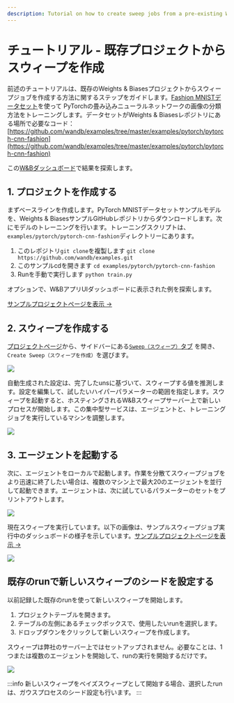 ```yaml
---
description: Tutorial on how to create sweep jobs from a pre-existing Weights & Biases project.
---
```


# チュートリアル - 既存プロジェクトからスウィープを作成

<head>
    <title>Create sweeps from existing projects Tutorial</title>
</head>

前述のチュートリアルは、既存のWeights & Biasesプロジェクトからスウィープジョブを作成する方法に関するステップをガイドします。[Fashion MNISTデータセット](https://github.com/zalandoresearch/fashion-mnist)を使って PyTorchの畳み込みニューラルネットワークの画像の分類方法をトレーニングします。データセットがWeights & Biasesレポジトリにある場所で必要なコード： [https://github.com/wandb/examples/tree/master/examples/pytorch/pytorch-cnn-fashion](https://github.com/wandb/examples/tree/master/examples/pytorch/pytorch-cnn-fashion)

この[W&Bダッシュボード](https://app.wandb.ai/carey/pytorch-cnn-fashion)で結果を探索します。

## 1. プロジェクトを作成する​

まずベースラインを作成します。PyTorch MNISTデータセットサンプルモデルを、Weights & BiasesサンプルGitHubレポジトリからダウンロードします。次にモデルのトレーニングを行います。トレーニングスクリプトは、`examples/pytorch/pytorch-cnn-fashion`ディレクトリーにあります。

1. このレポジトリ`git clone`を複製します `git clone https://github.com/wandb/examples.git`
2. このサンプルcdを開きます  `cd examples/pytorch/pytorch-cnn-fashion`
3. Runを手動で実行します `python train.py`

オプションで、W&BアプリUIダッシュボードに表示された例を探索します。

[サンプルプロジェクトページを表示  →](https://app.wandb.ai/carey/pytorch-cnn-fashion)

## 2. スウィープを作成する​

[プロジェクトページ](../app/pages/project-page.md)から、サイドバーにある[`Sweep（スウィープ）`タブ](./sweeps-ui.md) を開き、`Create Sweep（スウィープを作成）`を選びます。

![](@site/static/images/sweeps/sweep1.png)

自動生成された設定は、完了したunsに基づいて、スウィープする値を推測します。設定を編集して、試したいハイパーパラメーターの範囲を指定します。スウィープを起動すると、ホスティングされるW&Bスウィープサーバー上で新しいプロセスが開始します。この集中型サービスは、エージェントと、トレーニングジョブを実行しているマシンを調整します。

![](@site/static/images/sweeps/sweep2.png)

## 3. エージェントを起動する​

次に、エージェントをローカルで起動します。作業を分散てスウィープジョブをより迅速に終了したい場合は、複数のマシン上で最大20のエージェントを並行して起動できます。エージェントは、次に試しているパラメーターのセットをプリントアウトします。

![](@site/static/images/sweeps/sweep3.png)

現在スウィープを実行しています。以下の画像は、サンプルスウィープジョブ実行中のダッシュボードの様子を示しています。[サンプルプロジェクトページを表示 →](https://app.wandb.ai/carey/pytorch-cnn-fashion)

![](https://paper-attachments.dropbox.com/s\_5D8914551A6C0AABCD5718091305DD3B64FFBA192205DD7B3C90EC93F4002090\_1579066494222\_image.png)

## 既存のrunで新しいスウィープのシードを設定する​

以前記録した既存のrunを使って新しいスウィープを開始します。

1. プロジェクトテーブルを開きます。
2. テーブルの左側にあるチェックボックスで、使用したいrunを選択します。
3. ドロップダウンをクリックして新しいスウィープを作成します。

スウィープは弊社のサーバー上ではセットアップされません。必要なことは、1つまたは複数のエージェントを開始して、runの実行を開始するだけです。

![](/images/sweeps/tutorial_sweep_runs.png)

:::info
新しいスウィープをベイズスウィープとして開始する場合、選択したrunは、ガウスプロセスのシード設定も行います。
:::


